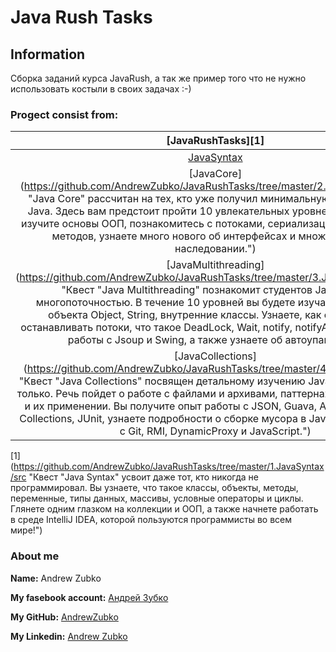 # Java Rush Tasks
## Information
Сборка заданий курса JavaRush, а так же пример того что не нужно использовать костыли в своих задачах :-)

### Progect consist from:
|[JavaRushTasks][1]|
|:-------------------:|
|[JavaSyntax](https://github.com/AndrewZubko/JavaRushTasks/tree/master/1.JavaSyntax/)|
|[JavaCore](https://github.com/AndrewZubko/JavaRushTasks/tree/master/2.JavaCore/ "Квест "Java Core" рассчитан на тех, кто уже получил минимальную подготовку по Java. Здесь вам предстоит пройти 10 увлекательных уровней, в которых вы изучите основы ООП, познакомитесь с потоками, сериализацией, перегрузкой методов, узнаете много нового об интерфейсах и множественном наследовании.")|
|[JavaMultithreading](https://github.com/AndrewZubko/JavaRushTasks/tree/master/3.JavaMultithreading/ "Квест "Java Multithreading" познакомит студентов JavaRush с многопоточностью. В течение 10 уровней вы будете изучать устройство объекта Object, String, внутренние классы. Узнаете, как создавать и останавливать потоки, что такое DeadLock, Wait, notify, notifyAll, получите опыт работы с Jsoup и Swing, а также узнаете об автоупаковке.")|
|[JavaCollections](https://github.com/AndrewZubko/JavaRushTasks/tree/master/4.JavaCollections/ "Квест "Java Collections" посвящен детальному изучению Java-коллекций и не только. Речь пойдет о работе с файлами и архивами, паттернах проектирования и их применении. Вы получите опыт работы с JSON, Guava, Apache Commons Collections, JUnit, узнаете подробности о сборке мусора в Java, познакомитесь с Git, RMI, DynamicProxy и JavaScript.")|
[1](https://github.com/AndrewZubko/JavaRushTasks/tree/master/1.JavaSyntax/src "Квест "Java Syntax" усвоит даже тот, кто никогда не программировал. Вы узнаете, что такое классы, объекты, методы, переменные, типы данных, массивы, условные операторы и циклы. Глянете одним глазком на коллекции и ООП, а также начнете работать в среде IntelliJ IDEA, которой пользуются программисты во всем мире!")
### About me
__Name:__ Andrew Zubko

__My fasebook account:__ [Андрей Зубко](https://www.facebook.com/profile.php?id=100007566163163 "Андрей Зубко")

__My GitHub:__ [AndrewZubko](https://github.com/AndrewZubko)

__My Linkedin:__ [Andrew Zubko](https://www.linkedin.com/in/andrew-zubko-5aa7021b3/)
